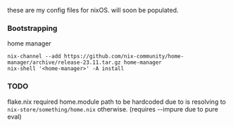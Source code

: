 these are my config files for nixOS. will soon be populated.


### Bootstrapping
home manager
```
nix-channel --add https://github.com/nix-community/home-manager/archive/release-23.11.tar.gz home-manager
nix-shell '<home-manager>' -A install
```

### TODO
flake.nix required home.module path to be hardcoded due to is resolving to `nix-store/something/home.nix` otherwise. (requires --impure due to pure eval)
